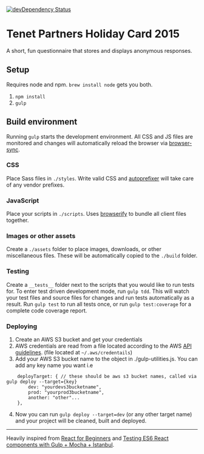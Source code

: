[![devDependency Status](https://david-dm.org/TenetPartners/react-seed/dev-status.svg)](https://david-dm.org/TenetPartners/react-seed#info=devDependencies)

# Tenet Partners Holiday Card 2015

A short, fun questionnaire that stores and displays anonymous responses.

## Setup
Requires node and npm. `brew install node` gets you both.

1. `npm install`
2. `gulp`

## Build environment
Running `gulp` starts the development environment. All CSS and JS files are monitored and changes will automatically reload the browser via [browser-sync](http://www.browsersync.io/).

### CSS
Place Sass files in `./styles`. Write valid CSS and [autoprefixer](https://github.com/ai/autoprefixer) will take care of any vendor prefixes.

### JavaScript
Place your scripts in `./scripts`. Uses [browserify](http://browserify.org/articles.html) to bundle all client files together.

### Images or other assets
Create a `./assets` folder to place images, downloads, or other miscellaneous files. These will be automatically copied to the `./build` folder.

### Testing
Create a `__tests__` folder next to the scripts that you would like to run tests for. To enter test driven development mode, run `gulp tdd`. This will watch your test files and source files for changes and run tests automatically as a result. Run `gulp test` to run all tests once, or run `gulp test:coverage` for a complete code coverage report.

### Deploying
1. Create an AWS S3 bucket and get your credentials
2. AWS credentials are read from a file located according to the AWS [API guidelines](https://docs.aws.amazon.com/AWSJavaScriptSDK/guide/node-configuring.html). (file located at `~/.aws/credentails`)
3. Add your AWS S3 bucket name to the object in ./gulp-utilities.js. You can add any key name you want i.e
```
    deployTarget: { // these should be aws s3 bucket names, called via gulp deploy --target={key}
        dev: "yourdevs3bucketname",
        prod: "yourprod3bucketname",
        another: "other"...
    },
```
4. Now you can run `gulp deploy --target=dev` (or any other target name) and your project will be cleaned, built and deployed.

***
Heavily inspired from [React for Beginners](https://github.com/wesbos/React-For-Beginners-Starter-Files) and [Testing ES6 React components with Gulp + Mocha + Istanbul](https://gist.github.com/yannickcr/6129327b31b27b14efc5).
